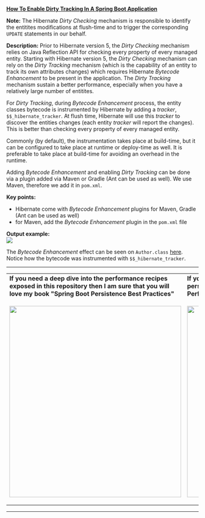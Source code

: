 **[How To Enable Dirty Tracking In A Spring Boot Application](https://github.com/AnghelLeonard/Hibernate-SpringBoot/tree/master/HibernateSpringBootEnableDirtyTracking)**

**Note:** The Hibernate *Dirty Checking* mechanism is responsible to identify the entitites modifications at flush-time and to trigger the corresponding `UPDATE` statements in our behalf.

**Description:** Prior to Hibernate version 5, the *Dirty Checking* mechanism relies on Java Reflection API for checking every property of every managed entity. Starting with Hibernate version 5, the *Dirty Checking* mechanism can rely on the *Dirty Tracking* mechanism (which is the capability of an entity to track its own attributes changes) which requires Hibernate *Bytecode Enhancement* to be present in the application. The *Dirty Tracking* mechanism sustain a better performance, especially when you have a relatively large number of entitites. 

For *Dirty Tracking*, during *Bytecode Enhancement* process, the entity classes bytecode is instrumented by Hibernate by adding a *tracker*, `$$_hibernate_tracker`. At flush time, Hibernate will use this *tracker* to discover the entities changes (each entity *tracker* will report the changes). This is better than checking every property of every managed entity.

Commonly (by default), the instrumentation takes place at build-time, but it can be configured to take place at runtime or deploy-time as well. It is preferable to take place at build-time for avoiding an overhead in the runtime.

Adding *Bytecode Enhancement* and enabling *Dirty Tracking* can be done via a plugin added via Maven or Gradle (Ant can be used as well). We use Maven, therefore we add it in `pom.xml`.

**Key points:**
- Hibernate come with *Bytecode Enhancement* plugins for Maven, Gradle (Ant can be used as well)
- for Maven, add the *Bytecode Enhancement* plugin in the `pom.xml` file
     
**Output example:**\
![](https://github.com/AnghelLeonard/Hibernate-SpringBoot/blob/master/HibernateSpringBootEnableDirtyTracking/Enable%20dirty%20tracking.png)

The *Bytecode Enhancement* effect can be seen on `Author.class` [here](https://github.com/AnghelLeonard/Hibernate-SpringBoot/blob/master/HibernateSpringBootEnableDirtyTracking/Bytecode%20Enhancement%20Author.class/Author.java). Notice how the bytecode was instrumented with `$$_hibernate_tracker`.

-----------------------------------------------------------------------------------------------------------------------    
<table>
     <tr><td><b>If you need a deep dive into the performance recipes exposed in this repository then I am sure that you will love my book "Spring Boot Persistence Best Practices"</b></td><td><b>If you need a hand of tips and illustrations of 100+ Java persistence performance issues then "Java Persistence Performance Illustrated Guide" is for you.</b></td></tr>
     <tr><td>
<a href="https://www.apress.com/us/book/9781484256251"><p align="left"><img src="https://github.com/AnghelLeonard/Hibernate-SpringBoot/blob/master/Spring%20Boot%20Persistence%20Best%20Practices.jpg" height="500" width="450"/></p></a>
</td><td>
<a href="https://leanpub.com/java-persistence-performance-illustrated-guide"><p align="right"><img src="https://github.com/AnghelLeonard/Hibernate-SpringBoot/blob/master/Java%20Persistence%20Performance%20Illustrated%20Guide.jpg" height="500" width="450"/></p></a>
</td></tr></table>

-----------------------------------------------------------------------------------------------------------------------    

